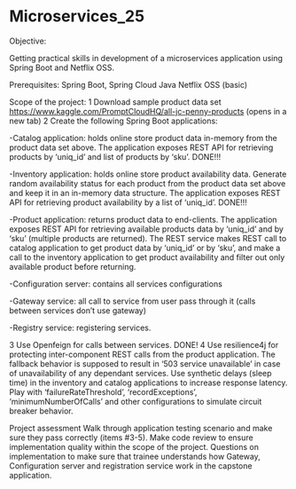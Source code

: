 # Microservices_25
Objective:

Getting practical skills in development of a microservices application using Spring Boot and Netflix OSS.

Prerequisites:
Spring Boot, Spring Cloud
Java
Netflix OSS (basic)

Scope of the project:
1 Download sample product data set https://www.kaggle.com/PromptCloudHQ/all-jc-penny-products   (opens in a new tab)
2 Create the following Spring Boot applications:

-Catalog application: holds online store product data in-memory from the product data set above.
The application exposes REST API for retrieving products by ‘uniq_id’ and list of products by ‘sku’.
DONE!!!

-Inventory application: holds online store product availability data.
Generate random availability status for each product from the product data set above and keep it in an in-memory data structure.
The application exposes REST API for retrieving product availability by a list of ‘uniq_id’.
DONE!!!

-Product application: returns product data to end-clients. The application exposes REST API
for retrieving available products data by ‘uniq_id’ and by ‘sku’ (multiple products are returned).
The REST service makes REST call to catalog application to get product data by ‘uniq_id’ or by ‘sku’,
and make a call to the inventory application to get product availability and filter out only available product before returning.

-Configuration server: contains all services configurations

-Gateway service: all call to service from user pass through it (calls between services don’t use gateway)

-Registry service: registering services.

3 Use Openfeign for calls between services.  DONE!
4 Use resilience4j for protecting inter-component REST calls from the product application.
The fallback behavior is supposed to result in ‘503 service unavailable’ in case of unavailability of any dependant services.
Use synthetic delays (sleep time) in the inventory and catalog applications to increase response latency.
Play with ‘failureRateThreshold’, ‘recordExceptions’, ‘minimumNumberOfCalls’ and other configurations to simulate circuit breaker behavior.

Project assessment
Walk through application testing scenario and make sure they pass correctly (items #3-5).
Make code review to ensure implementation quality within the scope of the project.
Questions on implementation to make sure that trainee understands how Gateway,
Configuration server and registration service work in the capstone application.



